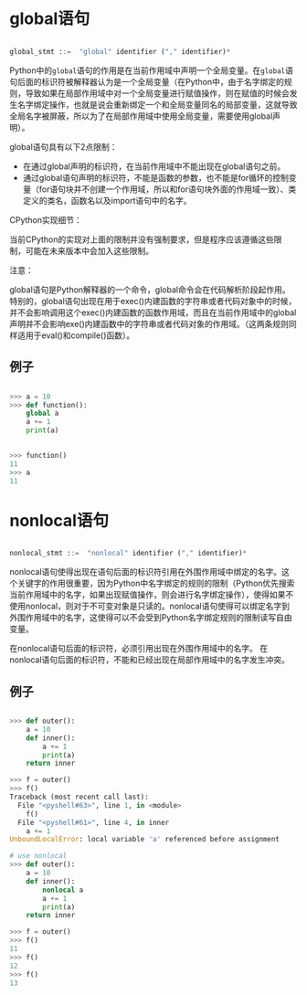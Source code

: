 # global语句

```python

global_stmt ::=  "global" identifier ("," identifier)*

```

Python中的`global`语句的作用是在当前作用域中声明一个全局变量。在`global`语句后面的标识符被解释器认为是一个全局变量（在Python中，由于名字绑定的规则，导致如果在局部作用域中对一个全局变量进行赋值操作，则在赋值的时候会发生名字绑定操作，也就是说会重新绑定一个和全局变量同名的局部变量，这就导致全局名字被屏蔽，所以为了在局部作用域中使用全局变量，需要使用global声明）。

global语句具有以下2点限制：

* 在通过global声明的标识符，在当前作用域中不能出现在global语句之前。
* 通过global语句声明的标识符，不能是函数的参数，也不能是for循环的控制变量（for语句块并不创建一个作用域，所以和for语句块外面的作用域一致）、类定义的类名，函数名以及import语句中的名字。

CPython实现细节：

当前CPython的实现对上面的限制并没有强制要求，但是程序应该遵循这些限制，可能在未来版本中会加入这些限制。

注意：

global语句是Python解释器的一个命令，global命令会在代码解析阶段起作用。特别的，global语句出现在用于exec()内建函数的字符串或者代码对象中的时候，并不会影响调用这个exec()内建函数的函数作用域，而且在当前作用域中的global声明并不会影响exe()内建函数中的字符串或者代码对象的作用域。（这两条规则同样适用于eval()和compile()函数）。


## 例子

```python

>>> a = 10
>>> def function():
	global a
	a += 1
	print(a)

	
>>> function()
11
>>> a
11

```

# nonlocal语句

```python

nonlocal_stmt ::=  "nonlocal" identifier ("," identifier)*

```

nonlocal语句使得出现在语句后面的标识符引用在外围作用域中绑定的名字。这个关键字的作用很重要，因为Python中名字绑定的规则的限制（Python优先搜索当前作用域中的名字，如果出现赋值操作，则会进行名字绑定操作），使得如果不使用nonlocal，则对于不可变对象是只读的。nonlocal语句使得可以绑定名字到外围作用域中的名字，这使得可以不会受到Python名字绑定规则的限制读写自由变量。

在nonlocal语句后面的标识符，必须引用出现在外围作用域中的名字。
在nonlocal语句后面的标识符，不能和已经出现在局部作用域中的名字发生冲突。

## 例子

```python

>>> def outer():
	a = 10
	def inner():
		a += 1
		print(a)
	return inner

>>> f = outer()
>>> f()
Traceback (most recent call last):
  File "<pyshell#63>", line 1, in <module>
    f()
  File "<pyshell#61>", line 4, in inner
    a += 1
UnboundLocalError: local variable 'a' referenced before assignment

# use nonlocal
>>> def outer():
	a = 10
	def inner():
		nonlocal a
		a += 1
		print(a)
	return inner

>>> f = outer()
>>> f()
11
>>> f()
12
>>> f()
13

```